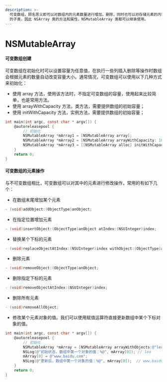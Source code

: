 ```yaml
---
description: >-
  可变数组，顾名思义即可以对数组内的元素数量进行增加，删除，同时也可以对存储元素的内容进行修改。由于 NSMutableArray 类是 NSArray
  的子类，因此 NSArray 类的方法和属性，NSMutableArray 类都可以继承使用。
---
```


# NSMutableArray

#### 可变数组创建

可变数组在初始化时可以设置容量为任意值，在执行一些列插入删除等操作时数组会根据元素的数量自动改变容量大小。通常情况，可变数组可以使用以下几种方式来初始化：

* 使用 array 方法，使用该方法时，不指定可变数组的容量，使用起来比较简单，也是常用方法。
* 使用 arrayWithCapacity 方法，类方法，需要提供数组的初始容量；
* 使用 initWithCapacity 方法，实例方法，需要提供数组的初始容量；

```objectivec
int main(int argc, const char * argv[]) {
    @autoreleasepool {
        // 初始化
        NSMutableArray *mArray1 = [NSMutableArray array];
        NSMutableArray *mArray2 = [NSMutableArray arrayWithCapacity: 100];
        NSMutableArray *mArray3 = [[NSMutableArray alloc] initWithCapacity: 100]
    }
    return 0;
}
```

#### 可变数组的元素操作

与不可变数组相比，可变数组可以对其中的元素进行修改操作，常用的有如下几个：

* 在数组末尾增加某个元素

```objectivec
- (void)addObject:(ObjectType)anObject;
```

* 在指定位置增加元素

```objectivec
- (void)insertObject:(ObjectType)anObject atIndex:(NSUInteger)index;
```

* 替换某个下标的元素

```objectivec
- (void)replaceObjectAtIndex:(NSUInteger)index withObject:(ObjectType)anObject;
```

* 删除元素

```objectivec
- (void)removeObject:(ObjectType)anObject;
```

* 删除指定下标的元素

```objectivec
- (void)removeObjectAtIndex:(NSUInteger)index;
```

* 删除所有元素

```objectivec
- (void)removeAllObject;
```

* 修改某个元素对象的值。我们可以使用赋值运算符直接更新数组中某个下标对象的值。

```objectivec
int main(int argc, const char * argv[]) {
    @autoreleasepool {
        // 初始化
        NSMutableArray *mArray = [NSMutableArray arrayWithObjects:@"leo", @"Antony", nil];
        NSLog(@"初始状态，数组中第一个对象的值：%@", mArray[0]); // leo
        mArray[0] = @"www.baidu.com";
        NSLog(@"更新后，数组中第一个对象的值：%@", mArray[0]);  // www.baidu.com
    }
    return 0;
}
```



